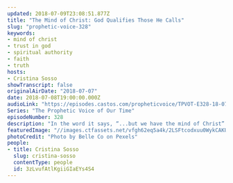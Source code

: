 ```yaml
---
updated: 2018-07-09T23:08:51.877Z
title: "The Mind of Christ: God Qualifies Those He Calls"
slug: "prophetic-voice-328"
keywords:
- mind of christ
- trust in god
- spiritual authority
- faith
- truth
hosts:
- Cristina Sosso
showTranscript: false
originalAirDate: "2018-07-07"
date: 2018-07-08T19:00:00.000Z
audioLink: "https://episodes.castos.com/propheticvoice/TPVOT-E328-18-07-07-08-The-Mind-of-Christ-God-Qualifies.mp3"
Series: "The Prophetic Voice of Our Time"
episodeNumber: 328
description: "In the word it says, “...but we have the mind of Christ” 1 Corinthians 2:16. Build on that love of God towards you, that He called you. Your qualification or disqualifications are facts, but He is the Truth and He will change those facts. I can see that in my own life..."
featuredImage: "//images.ctfassets.net/vfgh62eq5a4k/2LSFtcodxuu0WykCAKUkMi/9f5c29a5359e78bf81a0ecfa50b6f177/people-jump-backlit-beach-1000445.jpg"
photoCredit: "Photo by Belle Co on Pexels"
people:
- title: Cristina Sosso
  slug: cristina-sosso
  contentType: people
  id: 3zLvufAtlKgiiGIaEYs4S4
---
```

